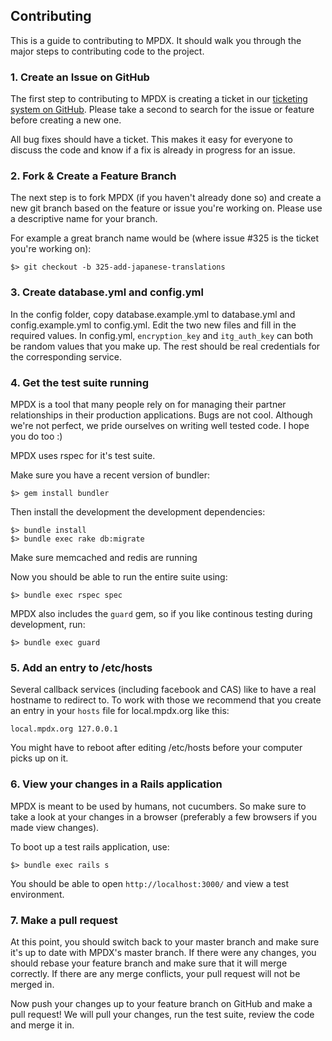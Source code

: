 ## Contributing

This is a guide to contributing to MPDX. It should walk you through the
major steps to contributing code to the project.

### 1. Create an Issue on GitHub

The first step to contributing to MPDX is creating a ticket in our
[ticketing system on GitHub](https://github.com/CruGlobal/mpdx/issues).
Please take a second to search for the issue or feature before creating a new one.

All bug fixes should have a ticket. This makes it easy for everyone
to discuss the code and know if a fix is already in progress for an issue.


### 2. Fork & Create a Feature Branch

The next step is to fork MPDX (if you haven't already done so) and
create a new git branch based on the feature or issue you're working on. Please
use a descriptive name for your branch.

For example a great branch name would be (where issue #325 is the ticket you're
working on):

    $> git checkout -b 325-add-japanese-translations


### 3. Create database.yml and config.yml

In the config folder, copy database.example.yml to database.yml
and config.example.yml to config.yml. Edit the two new files and
fill in the required values. In config.yml, `encryption_key` and
`itg_auth_key` can both be random values that you make up. The
rest should be real credentials for the corresponding service.


### 4. Get the test suite running

MPDX is a tool that many people rely on for managing their partner
relationships in their production applications. Bugs are not cool. Although we're not perfect,
we pride ourselves on writing well tested code. I hope you do too :)

MPDX uses rspec for it's test suite.

Make sure you have a recent version of bundler:

    $> gem install bundler

Then install the development the development dependencies:

    $> bundle install
    $> bundle exec rake db:migrate
    
Make sure memcached and redis are running

Now you should be able to run the entire suite using:

    $> bundle exec rspec spec

MPDX also includes the `guard` gem, so if you like continous testing during development, run:

    $> bundle exec guard

### 5. Add an entry to /etc/hosts
Several callback services (including facebook and CAS) like to have a real hostname
to redirect to. To work with those we recommend that you create an entry in your `hosts`
file for local.mpdx.org like this:

`local.mpdx.org 127.0.0.1`

You might have to reboot after editing /etc/hosts before your computer picks up on it.


### 6. View your changes in a Rails application

MPDX is meant to be used by humans, not cucumbers. So make sure to take
a look at your changes in a browser (preferably a few browsers if you made view
changes).

To boot up a test rails application, use:

    $> bundle exec rails s

You should be able to open `http://localhost:3000/` and view a test
environment.


### 7. Make a pull request

At this point, you should switch back to your master branch and make sure it's
up to date with MPDX's master branch. If there were any changes, you
should rebase your feature branch and make sure that it will merge correctly. If
there are any merge conflicts, your pull request will not be merged in.

Now push your changes up to your feature branch on GitHub and make a pull request!
We will pull your changes, run the test suite, review the code and merge it in.
